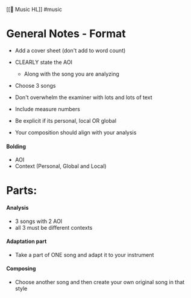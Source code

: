 [[🔵 Music HL]] #music 

# General Notes - Format 

- Add a cover sheet (don't add to word count)
- CLEARLY state the AOI 
	- Along with the song you are analyzing 
- Choose 3 songs 


- Don't overwhelm the examiner with lots and lots of text 

- Include measure numbers 


- Be explicit if its personal, local OR global 

- Your composition should align with your analysis 
#### Bolding 
- AOI 
- Context (Personal, Global and Local)


# Parts:

#### Analysis 
- 3 songs with 2 AOI 
- all 3 must be different contexts 

#### Adaptation part 
- Take a part of ONE song and adapt it to your instrument 

#### Composing 
- Choose another song and then create your own original song in that style 
